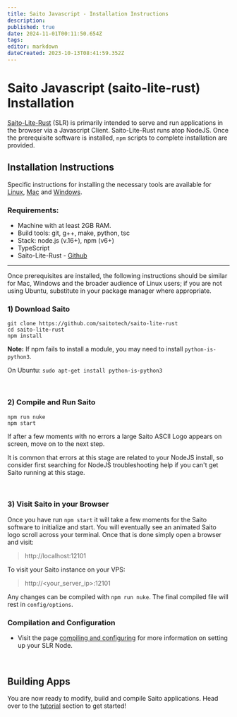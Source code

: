 ```yaml
---
title: Saito Javascript - Installation Instructions
description: 
published: true
date: 2024-11-01T00:11:50.654Z
tags: 
editor: markdown
dateCreated: 2023-10-13T08:41:59.352Z
---
```


# Saito Javascript (saito-lite-rust) Installation 

[Saito-Lite-Rust](https://github.com/SaitoTech/saito-lite-rust) (SLR) is primarily intended to serve and run applications in the browser via a Javascript Client. Saito-Lite-Rust runs atop NodeJS. Once the prerequisite software is installed, `npm` scripts to complete installation are provided.

## Installation Instructions

Specific instructions for installing the necessary tools are available for [Linux](/tech/installation/javascript/linux), [Mac](/tech/installation/javascript/mac) and [Windows](/tech/installation/javascript/windows).

### Requirements:
- Machine with at least 2GB RAM.
- Build tools: git, g++, make, python, tsc
- Stack: node.js (v.16+), npm (v6+)
- TypeScript
- Saito-Lite-Rust - [Github](https://github.com/saitotech/saito-lite-rust)

<hr>

Once prerequisites are installed, the following instructions should be similar for Mac, Windows and the broader audience of Linux users; if you are not using Ubuntu, substitute in your package manager where appropriate.

### 1) Download Saito

```
git clone https://github.com/saitotech/saito-lite-rust
cd saito-lite-rust
npm install
```
**Note:** If npm fails to install a module, you may need to install `python-is-python3`.

On Ubuntu:
`sudo apt-get install python-is-python3`

<br />


### 2) Compile and Run Saito
```
npm run nuke
npm start
```

If after a few moments with no errors a large Saito ASCII Logo appears on screen, move on to the next step.

It is common that errors at this stage are related to your NodeJS install, so consider first searching for NodeJS troubleshooting help if you can't get Saito running at this stage.

<br />

### 3) Visit Saito in your Browser
Once you have run ```npm start``` it will take a few moments for the Saito software to initialize and start. You will eventually see an animated Saito logo scroll across your terminal. Once that is done simply open a browser and visit:
> http://localhost:12101

To visit your Saito instance on your VPS:
>http://<your_server_ip>:12101
<!--
To generate a custom options file make a `options.conf` in the `config/` folder with the following content; be sure to set your endpoint to your domain:
```
{
	"server":{
		"host":"localhost",
		"port":12101,
		"protocol":"http"
		"endpoint":{
			"host":"your_domain.com",
			"port":12101,
			"protocol":"http"
		}
	}
}
```
-->

Any changes can be compiled with `npm run nuke`. The final compiled file will rest in `config/options`.

### Compilation and Configuration

- Visit the page [compiling and configuring](https://wiki.saito.io/tech/compile) for more information on setting up your SLR Node.

<br />

## Building Apps

You are now ready to modify, build and compile Saito applications. Head over to the [tutorial](https://wiki.saito.io/en/tech/applications/building_apps) section to get started!

<!-- this belongs on an info page not install
This application is coded as a lite-client capable of supporting SPV blocks but is techcally capable of supporting full-blocks and functioning as a full standalone application.

Our Github repository for this client is "saito-lite-rust", referring to the fact that this our lite-client ("saito-lite") coded to have binary-compatibility with data-sharing formats used in the main Rust codebase ("-rust"). To simplify development, this client will run using a pre-compiled version of the Saito WASM library by default, but can be configured to use a locally-compiled version of the Saito WASM library for development and debugging if needed.
-->

<!-- OLD AS HECK
#### Installation

First, ensure your machine has NodeJS installed:

```
sudo apt-get update
sudo apt-get upgrade
sudo apt-get install g++ make git python node-typescript
curl -sL https://deb.nodesource.com/setup_16.x | sudo -E bash
sudo apt-get install -y nodejs
```

Second, download the latest version of our Saito Javascript client and install it along with typescript:

> Note: do not clone into ```/var/www/``` as this will cause webpack to error during compilation.

```
git clone https://github.com/saitotech/saito-lite-rust
cd saito-lite-rust
npm install -g typescript 
npm install
```

Finally, compile and run the software. This requires entering the saito-lite-rust directory and running the following commands:

```
npm run nuke
npm start
```
-->